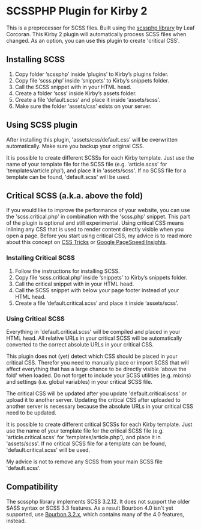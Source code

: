 # SCSSPHP Plugin for Kirby 2

This is a preprocessor for SCSS files. Built using the [scssphp library](https://github.com/leafo/scssphp) by Leaf Corcoran. This Kirby 2 plugin will automatically process SCSS files when changed. As an option, you can use this plugin to create 'critical CSS'.

## Installing SCSS

1. Copy folder ‘scssphp’ inside ‘plugins’ to Kirby’s plugins folder.
2. Copy file ‘scss.php’ inside ‘snippets’ to Kirby’s snippets folder.
3. Call the SCSS snippet with <?php snippet('scss') ?> in your HTML head.
4. Create a folder ‘scss’ inside Kirby’s assets folder.
5. Create a file ‘default.scss’ and place it inside ‘assets/scss’.
6. Make sure the folder ‘assets/css’ exists on your server.

## Using SCSS plugin

After installing this plugin, 'assets/css/default.css' will be overwritten automatically. Make sure you backup your original CSS.

It is possible to create different SCSSs for each Kirby template. Just use the name of your template file for the SCSS file (e.g. 'article.scss' for 'templates/article.php'), and place it in 'assets/scss'. If no SCSS file for a template can be found, 'default.scss' will be used.

## Critical SCSS (a.k.a. above the fold)

If you would like to improve the performance of your website, you can use the 'scss.critical.php' in combination with the 'scss.php' snippet. This part of the plugin is optional and still experimental. Using critical CSS means inlining any CSS that is used to render content directly visible when you open a page. Before you start using critical CSS, my advice is to read more about this concept on [CSS Tricks](https://css-tricks.com/authoring-critical-fold-css/) or [ Google PageSpeed Insights](https://developers.google.com/speed/docs/insights/PrioritizeVisibleContent).

### Installing Critical SCSS

1. Follow the instructions for installing SCSS.
2. Copy file ‘scss.critical.php’ inside ‘snippets’ to Kirby’s snippets folder.
3. Call the critical snippet with <?php snippet('scss.critical') ?> in your HTML head.
4. Call the SCSS snippet with <?php snippet('scss') ?> below your page footer instead of your HTML head.
5. Create a file ‘default.critical.scss’ and place it inside ‘assets/scss’.

### Using Critical SCSS

Everything in 'default.critical.scss' will be compiled and placed in your HTML head. All relative URLs in your critical SCSS will be automatically converted to the correct absolute URLs in your critical CSS.

This plugin does not (yet) detect which CSS should be placed in your critical CSS. Therefor you need to manually place or import SCSS that will affect everything that has a large chance to be directly visible 'above the fold' when loaded. Do not forget to include your SCSS utilities (e.g. mixins) and settings (i.e. global variables) in your critical SCSS file.

The critical CSS will be updated after you update 'default.critical.scss' or upload it to another server. Updating the critical CSS after uploaded to another server is necessary because the absolute URLs in your critical CSS need to be updated.

It is possible to create different critical SCSSs for each Kirby template. Just use the name of your template file for the critical SCSS file (e.g. 'article.critical.scss' for 'templates/article.php'), and place it in 'assets/scss'. If no critical SCSS file for a template can be found, 'default.critical.scss' will be used.

My advice is not to remove any SCSS from your main SCSS file 'default.scss'.

## Compatibility

The scssphp library implements SCSS 3.2.12. It does not support the older SASS syntax or SCSS 3.3 features. As a result Bourbon 4.0 isn't yet supported, use [Bourbon 3.2.x](https://github.com/thoughtbot/bourbon/tree/v3.2.4), which contains many of the 4.0 features, instead.
